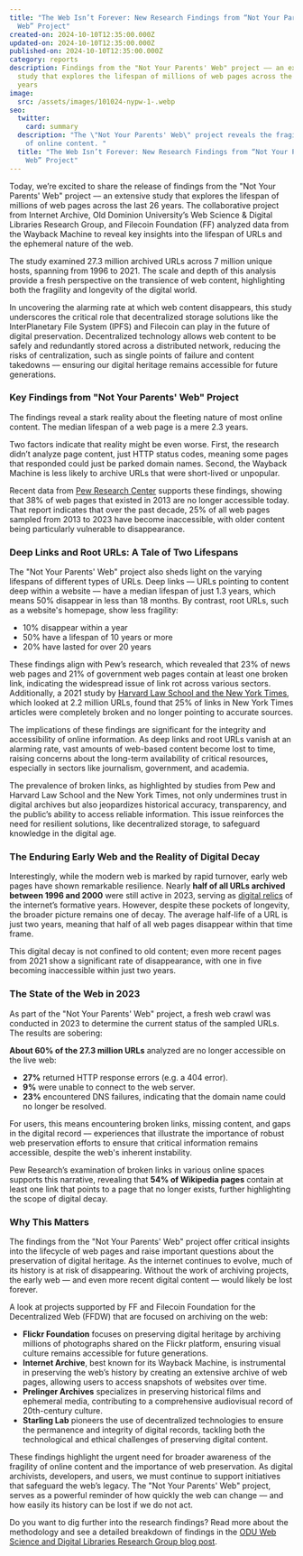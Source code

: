 ```yaml
---
title: "The Web Isn’t Forever: New Research Findings from “Not Your Parents'
  Web” Project"
created-on: 2024-10-10T12:35:00.000Z
updated-on: 2024-10-10T12:35:00.000Z
published-on: 2024-10-10T12:35:00.000Z
category: reports
description: Findings from the "Not Your Parents' Web" project –– an extensive
  study that explores the lifespan of millions of web pages across the last 26
  years
image:
  src: /assets/images/101024-nypw-1-.webp
seo:
  twitter:
    card: summary
  description: "The \"Not Your Parents' Web\" project reveals the fragile lifespan
    of online content. "
  title: "The Web Isn’t Forever: New Research Findings from “Not Your Parents'
    Web” Project"
---
```

Today, we’re excited to share the release of findings from the "Not Your Parents' Web" project –– an extensive study that explores the lifespan of millions of web pages across the last 26 years. The collaborative project from Internet Archive, Old Dominion University’s Web Science & Digital Libraries Research Group, and Filecoin Foundation (FF) analyzed data from the Wayback Machine to reveal key insights into the lifespan of URLs and the ephemeral nature of the web.

The study examined 27.3 million archived URLs across 7 million unique hosts, spanning from 1996 to 2021. The scale and depth of this analysis provide a fresh perspective on the transience of web content, highlighting both the fragility and longevity of the digital world.

In uncovering the alarming rate at which web content disappears, this study underscores the critical role that decentralized storage solutions like the InterPlanetary File System (IPFS) and Filecoin can play in the future of digital preservation. Decentralized technology allows web content to be safely and redundantly stored across a distributed network, reducing the risks of centralization, such as single points of failure and content takedowns –– ensuring our digital heritage remains accessible for future generations. 

### Key Findings from "Not Your Parents' Web" Project

The findings reveal a stark reality about the fleeting nature of most online content. The median lifespan of a web page is a mere 2.3 years.

Two factors indicate that reality might be even worse. First, the research didn’t analyze page content, just HTTP status codes, meaning some pages that responded could just be parked domain names. Second, the Wayback Machine is less likely to archive URLs that were short-lived or unpopular.

Recent data from [Pew Research Center](https://www.pewresearch.org/data-labs/2024/05/17/when-online-content-disappears/) supports these findings, showing that 38% of web pages that existed in 2013 are no longer accessible today​. That report indicates that over the past decade, 25% of all web pages sampled from 2013 to 2023 have become inaccessible, with older content being particularly vulnerable to disappearance​.

### Deep Links and Root URLs: A Tale of Two Lifespans

The "Not Your Parents' Web" project also sheds light on the varying lifespans of different types of URLs. Deep links –– URLs pointing to content deep within a website –– have a median lifespan of just 1.3 years, which means 50% disappear in less than 18 months. By contrast, root URLs, such as a website's homepage, show less fragility:

* 10% disappear within a year
* 50% have a lifespan of 10 years or more
* 20% have lasted for over 20 years

These findings align with Pew’s research, which revealed that 23% of news web pages and 21% of government web pages contain at least one broken link, indicating the widespread issue of link rot across various sectors​. Additionally, a 2021 study by [Harvard Law School and the New York Times](https://www.cjr.org/analysis/linkrot-content-drift-new-york-times.php), which looked at 2.2 million URLs, found that 25% of links in New York Times articles were completely broken and no longer pointing to accurate sources. 

The implications of these findings are significant for the integrity and accessibility of online information. As deep links and root URLs vanish at an alarming rate, vast amounts of web-based content become lost to time, raising concerns about the long-term availability of critical resources, especially in sectors like journalism, government, and academia. 

The prevalence of broken links, as highlighted by studies from Pew and Harvard Law School and the New York Times, not only undermines trust in digital archives but also jeopardizes historical accuracy, transparency, and the public’s ability to access reliable information. This issue reinforces the need for resilient solutions, like decentralized storage, to safeguard knowledge in the digital age.

### The Enduring Early Web and the Reality of Digital Decay

Interestingly, while the modern web is marked by rapid turnover, early web pages have shown remarkable resilience. Nearly **half of all URLs archived between 1996 and 2000** were still active in 2023, serving as [digital relics](https://x.com/internetarchive/status/1838985759446941922) of the internet’s formative years. However, despite these pockets of longevity, the broader picture remains one of decay. The average half-life of a URL is just two years, meaning that half of all web pages disappear within that time frame.

This digital decay is not confined to old content; even more recent pages from 2021 show a significant rate of disappearance, with one in five becoming inaccessible within just two years.

### The State of the Web in 2023

As part of the "Not Your Parents' Web" project, a fresh web crawl was conducted in 2023 to determine the current status of the sampled URLs. The results are sobering:

**About 60% of the 27.3 million URLs** analyzed are no longer accessible on the live web:

* **27%** returned HTTP response errors (e.g. a 404 error).
* **9%** were unable to connect to the web server.
* **23%** encountered DNS failures, indicating that the domain name could no longer be resolved.

For users, this means encountering broken links, missing content, and gaps in the digital record ––  experiences that illustrate the importance of robust web preservation efforts to ensure that critical information remains accessible, despite the web's inherent instability.

Pew Research’s examination of broken links in various online spaces supports this narrative, revealing that **54% of Wikipedia pages** contain at least one link that points to a page that no longer exists, further highlighting the scope of digital decay​.

### Why This Matters

The findings from the "Not Your Parents' Web" project offer critical insights into the lifecycle of web pages and raise important questions about the preservation of digital heritage. As the internet continues to evolve, much of its history is at risk of disappearing. Without the work of archiving projects, the early web — and even more recent digital content — would likely be lost forever. 

A look at projects supported by FF and Filecoin Foundation for the Decentralized Web (FFDW) that are focused on archiving on the web: 

* **Flickr Foundation** focuses on preserving digital heritage by archiving millions of photographs shared on the Flickr platform, ensuring visual culture remains accessible for future generations.
* **Internet Archive**, best known for its Wayback Machine, is instrumental in preserving the web’s history by creating an extensive archive of web pages, allowing users to access snapshots of websites over time.
* **Prelinger Archives** specializes in preserving historical films and ephemeral media, contributing to a comprehensive audiovisual record of 20th-century culture.
* **Starling Lab** pioneers the use of decentralized technologies to ensure the permanence and integrity of digital records, tackling both the technological and ethical challenges of preserving digital content.

These findings highlight the urgent need for broader awareness of the fragility of online content and the importance of web preservation. As digital archivists, developers, and users, we must continue to support initiatives that safeguard the web’s legacy. The "Not Your Parents' Web" project, serves as a powerful reminder of how quickly the web can change — and how easily its history can be lost if we do not act.

Do you want to dig further into the research findings? Read more about the methodology and see a detailed breakdown of findings in the [ODU Web Science and Digital Libraries Research Group blog post](https://ws-dl.blogspot.com/2024/09/2024-09-20-some-urls-are-immortal-most.html).
